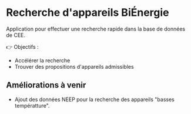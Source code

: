 # Recherche d'appareils BiÉnergie

Application pour effectuer une recherche rapide dans la base de données de CEE.

:point_right: Objectifs :

- Accélérer la recherche
- Trouver des propositions d'appareils admissibles

## Améliorations à venir

- Ajout des données NEEP pour la recherche des appareils "basses températture".
